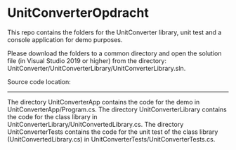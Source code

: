 # UnitConverterOpdracht
This repo contains the folders for the UnitConverter library, unit test and a console application for demo purposes.

Please download the folders to a common directory and open the solution file (in Visual Studio 2019 or higher) from the directory: UnitConverter/UnitConverterLibrary/UnitConverterLibrary.sln.

Source code location:
***
The directory UnitConverterApp contains the code for the demo in UnitConverterApp/Program.cs.
The directory UnitConverterLibrary contains the code for the class library in UnitConverterLibrary/UnitConvertedLibrary.cs.
The directory UnitConverterTests contains the code for the unit test of the class library (UnitConvertedLibrary.cs) in UnitConverterTests/UnitConverterTests.cs.
